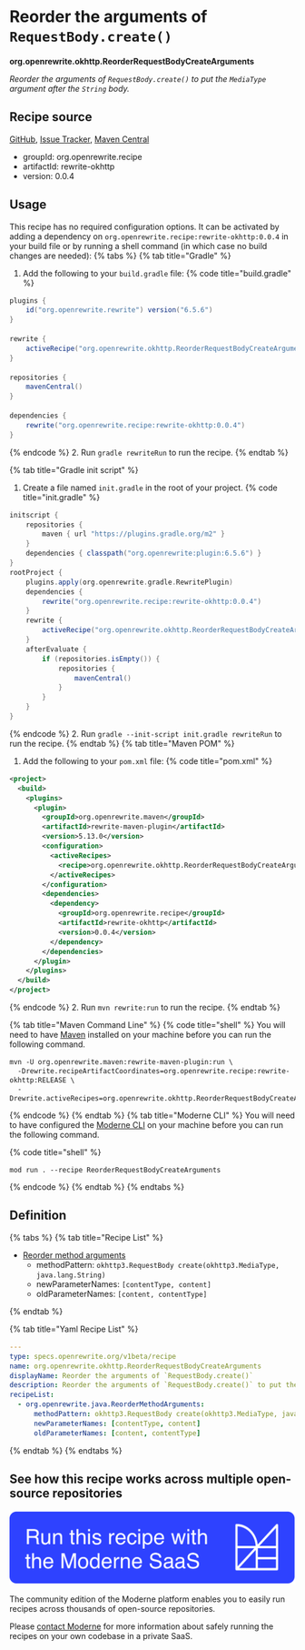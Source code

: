 # Reorder the arguments of `RequestBody.create()`

**org.openrewrite.okhttp.ReorderRequestBodyCreateArguments**

_Reorder the arguments of `RequestBody.create()` to put the `MediaType` argument after the `String` body._

## Recipe source

[GitHub](https://github.com/openrewrite/rewrite-okhttp/blob/main/src/main/resources/META-INF/rewrite/okhttp-5.yml), [Issue Tracker](https://github.com/openrewrite/rewrite-okhttp/issues), [Maven Central](https://central.sonatype.com/artifact/org.openrewrite.recipe/rewrite-okhttp/0.0.4/jar)

* groupId: org.openrewrite.recipe
* artifactId: rewrite-okhttp
* version: 0.0.4


## Usage

This recipe has no required configuration options. It can be activated by adding a dependency on `org.openrewrite.recipe:rewrite-okhttp:0.0.4` in your build file or by running a shell command (in which case no build changes are needed): 
{% tabs %}
{% tab title="Gradle" %}
1. Add the following to your `build.gradle` file:
{% code title="build.gradle" %}
```groovy
plugins {
    id("org.openrewrite.rewrite") version("6.5.6")
}

rewrite {
    activeRecipe("org.openrewrite.okhttp.ReorderRequestBodyCreateArguments")
}

repositories {
    mavenCentral()
}

dependencies {
    rewrite("org.openrewrite.recipe:rewrite-okhttp:0.0.4")
}
```
{% endcode %}
2. Run `gradle rewriteRun` to run the recipe.
{% endtab %}

{% tab title="Gradle init script" %}
1. Create a file named `init.gradle` in the root of your project.
{% code title="init.gradle" %}
```groovy
initscript {
    repositories {
        maven { url "https://plugins.gradle.org/m2" }
    }
    dependencies { classpath("org.openrewrite:plugin:6.5.6") }
}
rootProject {
    plugins.apply(org.openrewrite.gradle.RewritePlugin)
    dependencies {
        rewrite("org.openrewrite.recipe:rewrite-okhttp:0.0.4")
    }
    rewrite {
        activeRecipe("org.openrewrite.okhttp.ReorderRequestBodyCreateArguments")
    }
    afterEvaluate {
        if (repositories.isEmpty()) {
            repositories {
                mavenCentral()
            }
        }
    }
}
```
{% endcode %}
2. Run `gradle --init-script init.gradle rewriteRun` to run the recipe.
{% endtab %}
{% tab title="Maven POM" %}
1. Add the following to your `pom.xml` file:
{% code title="pom.xml" %}
```xml
<project>
  <build>
    <plugins>
      <plugin>
        <groupId>org.openrewrite.maven</groupId>
        <artifactId>rewrite-maven-plugin</artifactId>
        <version>5.13.0</version>
        <configuration>
          <activeRecipes>
            <recipe>org.openrewrite.okhttp.ReorderRequestBodyCreateArguments</recipe>
          </activeRecipes>
        </configuration>
        <dependencies>
          <dependency>
            <groupId>org.openrewrite.recipe</groupId>
            <artifactId>rewrite-okhttp</artifactId>
            <version>0.0.4</version>
          </dependency>
        </dependencies>
      </plugin>
    </plugins>
  </build>
</project>
```
{% endcode %}
2. Run `mvn rewrite:run` to run the recipe.
{% endtab %}

{% tab title="Maven Command Line" %}
{% code title="shell" %}
You will need to have [Maven](https://maven.apache.org/download.cgi) installed on your machine before you can run the following command.

```shell
mvn -U org.openrewrite.maven:rewrite-maven-plugin:run \
  -Drewrite.recipeArtifactCoordinates=org.openrewrite.recipe:rewrite-okhttp:RELEASE \
  -Drewrite.activeRecipes=org.openrewrite.okhttp.ReorderRequestBodyCreateArguments
```
{% endcode %}
{% endtab %}
{% tab title="Moderne CLI" %}
You will need to have configured the [Moderne CLI](https://docs.moderne.io/moderne-cli/cli-intro) on your machine before you can run the following command.

{% code title="shell" %}
```shell
mod run . --recipe ReorderRequestBodyCreateArguments
```
{% endcode %}
{% endtab %}
{% endtabs %}

## Definition

{% tabs %}
{% tab title="Recipe List" %}
* [Reorder method arguments](../java/reordermethodarguments.md)
  * methodPattern: `okhttp3.RequestBody create(okhttp3.MediaType, java.lang.String)`
  * newParameterNames: `[contentType, content]`
  * oldParameterNames: `[content, contentType]`

{% endtab %}

{% tab title="Yaml Recipe List" %}
```yaml
---
type: specs.openrewrite.org/v1beta/recipe
name: org.openrewrite.okhttp.ReorderRequestBodyCreateArguments
displayName: Reorder the arguments of `RequestBody.create()`
description: Reorder the arguments of `RequestBody.create()` to put the `MediaType` argument after the `String` body.
recipeList:
  - org.openrewrite.java.ReorderMethodArguments:
      methodPattern: okhttp3.RequestBody create(okhttp3.MediaType, java.lang.String)
      newParameterNames: [contentType, content]
      oldParameterNames: [content, contentType]

```
{% endtab %}
{% endtabs %}

## See how this recipe works across multiple open-source repositories

[![Moderne Link Image](/.gitbook/assets/ModerneRecipeButton.png)](https://app.moderne.io/recipes/org.openrewrite.okhttp.ReorderRequestBodyCreateArguments)

The community edition of the Moderne platform enables you to easily run recipes across thousands of open-source repositories.

Please [contact Moderne](https://moderne.io/product) for more information about safely running the recipes on your own codebase in a private SaaS.
